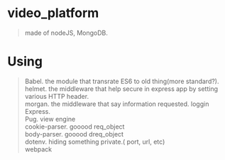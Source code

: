 # video_platform
> made of nodeJS, MongoDB.

# Using
> Babel. the module that transrate ES6 to old thing(more standard?).   
> helmet. the middleware that help secure in express app by setting various HTTP header.   
> morgan. the middleware that say information requested. loggin   
> Express.    
> Pug.  view engine   
> cookie-parser. gooood req_object   
> body-parser. gooood dreq_object   
> dotenv. hiding something private.( port, url, etc)   
> webpack   
